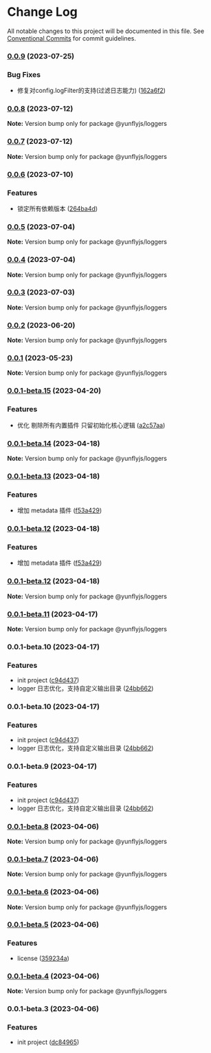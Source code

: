 # Change Log

All notable changes to this project will be documented in this file.
See [Conventional Commits](https://conventionalcommits.org) for commit guidelines.

### [0.0.9](https://github.com/yunke-yunfly/yunflyjs/compare/v0.0.8...v0.0.9) (2023-07-25)


### Bug Fixes

* 修复对config.logFilter的支持(过滤日志能力) ([162a6f2](https://github.com/yunke-yunfly/yunflyjs/commit/162a6f228bc50e37d8f17cce1b374e101b5c6953))



### [0.0.8](https://github.com/yunke-yunfly/yunflyjs/compare/v0.0.7...v0.0.8) (2023-07-12)

**Note:** Version bump only for package @yunflyjs/loggers





### [0.0.7](https://github.com/yunke-yunfly/yunflyjs/compare/v0.0.6...v0.0.7) (2023-07-12)

**Note:** Version bump only for package @yunflyjs/loggers





### [0.0.6](https://github.com/yunke-yunfly/yunflyjs/compare/v0.0.5...v0.0.6) (2023-07-10)


### Features

* 锁定所有依赖版本 ([264ba4d](https://github.com/yunke-yunfly/yunflyjs/commit/264ba4d32980cd999a5666e46045ce6b5821de44))



### [0.0.5](https://github.com/yunke-yunfly/yunflyjs/compare/v0.0.4...v0.0.5) (2023-07-04)

**Note:** Version bump only for package @yunflyjs/loggers





### [0.0.4](https://github.com/yunke-yunfly/yunflyjs/compare/v0.0.3...v0.0.4) (2023-07-04)

**Note:** Version bump only for package @yunflyjs/loggers





### [0.0.3](https://github.com/yunke-yunfly/yunflyjs/compare/v0.0.2...v0.0.3) (2023-07-03)

**Note:** Version bump only for package @yunflyjs/loggers





### [0.0.2](https://github.com/yunke-yunfly/yunflyjs/compare/v0.0.1...v0.0.2) (2023-06-20)

**Note:** Version bump only for package @yunflyjs/loggers





### [0.0.1](https://github.com/yunke-yunfly/yunflyjs/compare/v0.0.1-beta.15...v0.0.1) (2023-05-23)

**Note:** Version bump only for package @yunflyjs/loggers





### [0.0.1-beta.15](https://github.com/yunke-yunfly/yunflyjs/compare/v0.0.1-beta.14...v0.0.1-beta.15) (2023-04-20)


### Features

* 优化 剔除所有内置插件 只留初始化核心逻辑 ([a2c57aa](https://github.com/yunke-yunfly/yunflyjs/commit/a2c57aa638c2fd38d56b31f3393d81fc5823dc43))



### [0.0.1-beta.14](https://github.com/yunke-yunfly/yunflyjs/compare/v0.0.1-beta.13...v0.0.1-beta.14) (2023-04-18)

**Note:** Version bump only for package @yunflyjs/loggers





### [0.0.1-beta.13](https://github.com/yunke-yunfly/yunflyjs/compare/v0.0.1-beta.11...v0.0.1-beta.13) (2023-04-18)


### Features

* 增加 metadata 插件 ([f53a429](https://github.com/yunke-yunfly/yunflyjs/commit/f53a429aab2ccf1322be80a5be8701a923f91e4c))



### [0.0.1-beta.12](https://github.com/yunke-yunfly/yunflyjs/compare/v0.0.1-beta.11...v0.0.1-beta.12) (2023-04-18)


### Features

* 增加 metadata 插件 ([f53a429](https://github.com/yunke-yunfly/yunflyjs/commit/f53a429aab2ccf1322be80a5be8701a923f91e4c))



### [0.0.1-beta.12](https://github.com/yunke-yunfly/yunflyjs/compare/v0.0.1-beta.11...v0.0.1-beta.12) (2023-04-18)

**Note:** Version bump only for package @yunflyjs/loggers





### [0.0.1-beta.11](https://github.com/yunke-yunfly/yunflyjs/compare/v0.0.1-beta.10...v0.0.1-beta.11) (2023-04-17)

**Note:** Version bump only for package @yunflyjs/loggers





### 0.0.1-beta.10 (2023-04-17)


### Features

* init project ([c94d437](https://github.com/yunke-yunfly/yunflyjs/commit/c94d4372b6dacb189df8747e0879115d0629ca7c))
* logger 日志优化，支持自定义输出目录 ([24bb662](https://github.com/yunke-yunfly/yunflyjs/commit/24bb6622cb0047e290766f1f7a37981f0dd73784))



### 0.0.1-beta.10 (2023-04-17)


### Features

* init project ([c94d437](https://github.com/yunke-yunfly/yunflyjs/commit/c94d4372b6dacb189df8747e0879115d0629ca7c))
* logger 日志优化，支持自定义输出目录 ([24bb662](https://github.com/yunke-yunfly/yunflyjs/commit/24bb6622cb0047e290766f1f7a37981f0dd73784))



### 0.0.1-beta.9 (2023-04-17)


### Features

* init project ([c94d437](https://github.com/yunke-yunfly/yunflyjs/commit/c94d4372b6dacb189df8747e0879115d0629ca7c))
* logger 日志优化，支持自定义输出目录 ([24bb662](https://github.com/yunke-yunfly/yunflyjs/commit/24bb6622cb0047e290766f1f7a37981f0dd73784))



### [0.0.1-beta.8](https://github.com/yunke-yunfly/yunflyjs/compare/v0.0.1-beta.7...v0.0.1-beta.8) (2023-04-06)

**Note:** Version bump only for package @yunflyjs/loggers





### [0.0.1-beta.7](https://github.com/yunke-yunfly/yunflyjs/compare/v0.0.1-beta.6...v0.0.1-beta.7) (2023-04-06)

**Note:** Version bump only for package @yunflyjs/loggers





### [0.0.1-beta.6](https://github.com/yunke-yunfly/yunflyjs/compare/v0.0.1-beta.5...v0.0.1-beta.6) (2023-04-06)

**Note:** Version bump only for package @yunflyjs/loggers





### [0.0.1-beta.5](https://github.com/yunke-yunfly/yunflyjs/compare/v0.0.1-beta.4...v0.0.1-beta.5) (2023-04-06)


### Features

* license ([359234a](https://github.com/yunke-yunfly/yunflyjs/commit/359234a4e7a0637dc0204faa30f0f7c8450e5c42))



### [0.0.1-beta.4](https://github.com/yunke-yunfly/yunflyjs/compare/v0.0.1-beta.3...v0.0.1-beta.4) (2023-04-06)

**Note:** Version bump only for package @yunflyjs/loggers





### 0.0.1-beta.3 (2023-04-06)


### Features

* init project ([dc84965](https://github.com/yunke-yunfly/yunflyjs/commit/dc849654e51bd4bf4234c574099096a381448243))
